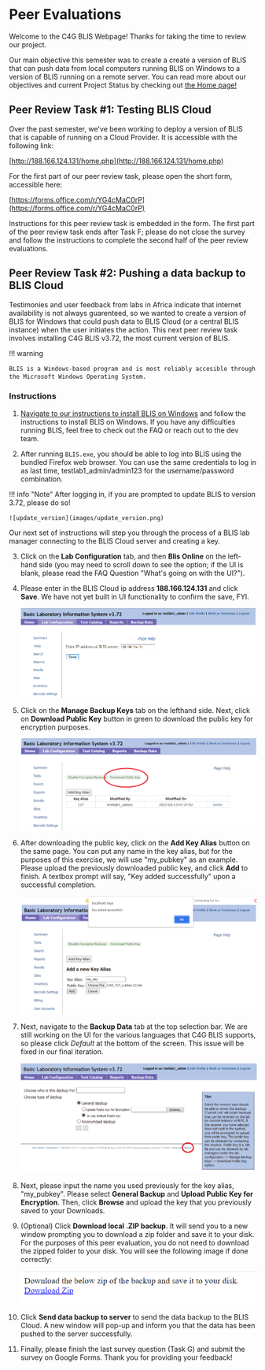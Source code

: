 # Peer Evaluations

Welcome to the C4G BLIS Webpage! Thanks for taking the time to review our project.

Our main objective this semester was to create a create a version of BLIS that can push data from local computers running BLIS on Windows to a version of BLIS running on a remote server. You can read more about our objectives and current Project Status by checking out [the Home page!](https://c4g-spr22-blis.github.io)


## Peer Review Task #1: Testing BLIS Cloud

Over the past semester, we've been working to deploy a version of BLIS that is capable of running on a Cloud Provider. It is accessible with the following link:

[http://188.166.124.131/home.php](http://188.166.124.131/home.php) 

For the first part of our peer review task, please open the short form, accessible here:

[https://forms.office.com/r/YG4cMaC0rP](https://forms.office.com/r/YG4cMaC0rP)


Instructions for this peer review task is embedded in the form. The first part of the peer review task ends after Task F; please do not close the survey and follow the instructions to complete the second half of the peer review evaluations.


## Peer Review Task #2: Pushing a data backup to BLIS Cloud

Testimonies and user feedback from labs in Africa indicate that internet availability is not always guarenteed, so we wanted to create a version of BLIS for Windows that could push data to BLIS Cloud (or a central BLIS instance) when the user initiates the action. This next peer review task involves installing C4G BLIS v3.72, the most current version of BLIS.

!!! warning

    BLIS is a Windows-based program and is most reliably accesible through the Microsoft Windows Operating System. 

### Instructions
1. [Navigate to our instructions to install BLIS on Windows](https://c4g-spr22-blis.github.io/developer_documentation/blis_on_windows/) and follow the instructions to install BLIS on Windows. If you have any difficulties running BLIS, feel free to check out the FAQ or reach out to the dev team.

2. After running `BLIS.exe`, you should be able to log into BLIS using the bundled Firefox web browser. You can use the same credentials to log in as last time, testlab1_admin/admin123 for the username/password combination.

!!! info "Note"
    After logging in, if you are prompted to update BLIS to version 3.72, please do so!

    ![update_version](images/update_version.png)


Our next set of instructions will step you through the process of a BLIS lab manager connecting to the BLIS Cloud server and creating a key.

3. Click on the **Lab Configuration** tab, and then **Blis Online** on the left-hand side (you may need to scroll down to see the option; if the UI is blank, please read the FAQ Question "What's going on with the UI?").

4. Please enter in the BLIS Cloud ip address **188.166.124.131** and click **Save**. We have not yet built in UI functionality to confirm the save, FYI.

    ![save_ip](images/save_ip.png)

5. Click on the **Manage Backup Keys** tab on the lefthand side. Next, click on **Download Public Key** button in green to download the public key for encryption purposes.

    ![download_publickey](images/download_publickey.png)

6. After downloading the public key, click on the **Add Key Alias** button on the same page. You can put any name in the key alias, but for the purposes of this exercise, we will use "my_pubkey" as an example. Please upload the previously downloaded public key, and click **Add** to finish. A textbox prompt will say, "Key added successfully" upon a successful completion.


    ![successful_key](images/successful_key.png)

7. Next, navigate to the **Backup Data** tab at the top selection bar. We are still working on the UI for the various languages that C4G BLIS supports, so please click *Default* at the bottom of the screen. This issue will be fixed in our final iteration.

    ![setting_default](images/setting_default.png)


8. Next, please input the name you used previously for the key alias, "my_pubkey". Please select **General Backup** and **Upload Public Key for Encryption**. Then, click **Browse** and upload the key that you previously saved to your Downloads.

9. (Optional) Click **Download local .ZIP backup**. It will send you to a new window prompting you to download a zip folder and save it to your disk. For the purposes of this peer evaluation, you do not need to download the zipped folder to your disk. You will see the following image if done correctly:

    ![download_zip](images/download_zip.png)

10. Click **Send data backup to server** to send the data backup to the BLIS Cloud. A new window will pop-up and inform you that the data has been pushed to the server successfully.

11.  Finally, please finish the last survey question (Task G) and submit the survey on Google Forms. Thank you for providing your feedback!